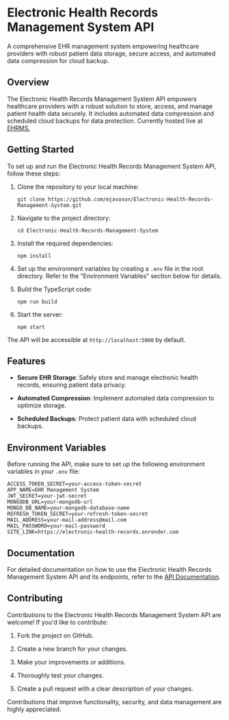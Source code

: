 # Electronic Health Records Management System API

A comprehensive EHR management system empowering healthcare providers with robust patient data storage, secure access, and automated data compression for cloud backup.

## Overview

The Electronic Health Records Management System API empowers healthcare providers with a robust solution to store, access, and manage patient health data securely. It includes automated data compression and scheduled cloud backups for data protection. Currently hosted live at [EHRMS.](https://electronic-health-records.onrender.com)

## Getting Started

To set up and run the Electronic Health Records Management System API, follow these steps:

1. Clone the repository to your local machine:

   ```shell
   git clone https://github.com/mjavason/Electronic-Health-Records-Management-System.git
   ```

2. Navigate to the project directory:

   ```shell
   cd Electronic-Health-Records-Management-System
   ```

3. Install the required dependencies:

   ```shell
   npm install
   ```

4. Set up the environment variables by creating a `.env` file in the root directory. Refer to the "Environment Variables" section below for details.

5. Build the TypeScript code:

   ```shell
   npm run build
   ```

6. Start the server:

   ```shell
   npm start
   ```

The API will be accessible at `http://localhost:5000` by default.

## Features

- **Secure EHR Storage**: Safely store and manage electronic health records, ensuring patient data privacy.

- **Automated Compression**: Implement automated data compression to optimize storage.

- **Scheduled Backups**: Protect patient data with scheduled cloud backups.

## Environment Variables

Before running the API, make sure to set up the following environment variables in your `.env` file:

```env
ACCESS_TOKEN_SECRET=your-access-token-secret
APP_NAME=EHR Management System
JWT_SECRET=your-jwt-secret
MONGODB_URL=your-mongodb-url
MONGO_DB_NAME=your-mongodb-database-name
REFRESH_TOKEN_SECRET=your-refresh-token-secret
MAIL_ADDRESS=your-mail-address@mail.com
MAIL_PASSWORD=your-mail-password
SITE_LINK=https://electronic-health-records.onrender.com
```

## Documentation

For detailed documentation on how to use the Electronic Health Records Management System API and its endpoints, refer to the [API Documentation](https://documenter.getpostman.com/view/29278179/2s9YJf12Fa).

## Contributing

Contributions to the Electronic Health Records Management System API are welcome! If you'd like to contribute:

1. Fork the project on GitHub.

2. Create a new branch for your changes.

3. Make your improvements or additions.

4. Thoroughly test your changes.

5. Create a pull request with a clear description of your changes.

Contributions that improve functionality, security, and data management are highly appreciated.

